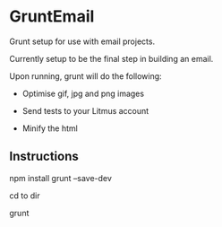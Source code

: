 GruntEmail
==========

Grunt setup for use with email projects. 


Currently setup to be the final step in building an email.


Upon running, grunt will do the following:


- Optimise gif, jpg and png images

- Send tests to your Litmus account

- Minify the html



Instructions
------------

npm install grunt –save-dev

cd to dir

grunt
